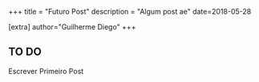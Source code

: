 +++
title = "Futuro Post"
description = "Algum post ae"
date=2018-05-28

[extra]
author="Guilherme Diego"
+++

## TO DO
Escrever Primeiro Post